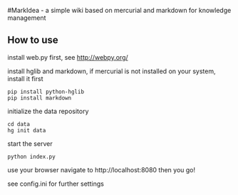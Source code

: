 #MarkIdea - a simple wiki based on mercurial and markdown for knowledge management
## How to use
install web.py first, see <http://webpy.org/>

install hglib and markdown, if mercurial is not installed on your system, install it first
      
	pip install python-hglib
	pip install markdown

initialize the data repository

	cd data
	hg init data
	
start the server

	python index.py

use your browser navigate to http://localhost:8080
then you go!

see config.ini for further settings
